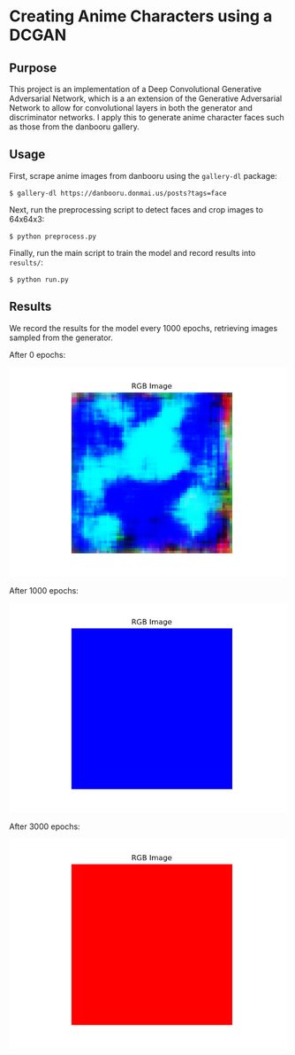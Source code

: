 # Creating Anime Characters using a DCGAN

## Purpose
This project is an implementation of a Deep Convolutional Generative Adversarial Network, which is a an extension of the Generative Adversarial Network to allow for convolutional layers in both the generator and discriminator networks. I apply this to generate anime character faces such as those from the danbooru gallery.

## Usage

First, scrape anime images from danbooru using the `gallery-dl` package:
```
$ gallery-dl https://danbooru.donmai.us/posts?tags=face
```

Next, run the preprocessing script to detect faces and crop images to 64x64x3:
```
$ python preprocess.py
```

Finally, run the main script to train the model and record results into `results/`:
```
$ python run.py
```

## Results
We record the results for the model every 1000 epochs, retrieving images sampled from the generator.

After 0 epochs:

![](results/img/gen_0.png)

After 1000 epochs:

![](results/img/gen_1000.png)

After 3000 epochs:

![](results/img/gen_3000.png)
